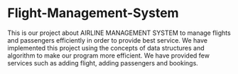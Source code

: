 # Flight-Management-System
This is our project about AIRLINE MANAGEMENT SYSTEM to manage flights and passengers efficiently in order to provide best service. We have implemented this project using the concepts of data structures and algorithm to make our program more efficient. We have provided few services such as adding flight, adding passengers and bookings.   
